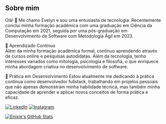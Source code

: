 ## Sobre mim

Olá! 👋 Me chamo Evelyn e sou uma entusiasta de tecnologia. Recentemente concluí minha formação acadêmica com uma graduação em Ciência da Computação em 2021, seguida por uma pós-graduação em Desenvolvimento de Software com Metodologia Ágil em 2023.

🌱 Aprendizado Contínuo <br>
Além da minha formação acadêmica formal, continuo aprendendo através de cursos online e pesquisas autodidatas. Além da tecnologia, tenho interesses variados como mitologia, psicologia e filosofia, o que enriquece minha abordagem criativa no desenvolvimento de software.

🚀 Prática em Desenvolvimento
Estou atualmente me dedicando à prática contínua como desenvolvedor fullstack, trabalhando em projetos pessoais que não apenas demonstram minha habilidade técnica, mas também minha capacidade de aprender e aplicar novos conceitos de forma prática e eficaz.


[![LinkedIn](https://img.shields.io/badge/-LinkedIn-blue?style=flat-square&logo=linkedin&logoColor=white&link=https://www.linkedin.com/in/evelyn-vasconcelos/)](https://www.linkedin.com/in/evelyn-vasconcelos/)
[![Instagram](https://img.shields.io/badge/-Instagram-purple?style=flat-square&logo=instagram&logoColor=white&link=https://www.instagram.com/evelynnixie/)](https://www.instagram.com/evelynnixie/)


[![Enixie's GitHub Stats](https://github-readme-stats.vercel.app/api?username=enixie&show_icons=true&theme=tokyonight)](https://github.com/enixie/github-readme-stats#tokyonight)
